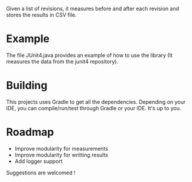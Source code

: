 Given a list of revisions, it measures before and after each revision and stores the results in CSV file.

# Example
The file JUnit4.java provides an example of how to use the library (It measures the data from the junit4 repository).

# Building
This projects uses Gradle to get all the dependencies. Depending on your IDE, you can compile/run/test through Gradle or your IDE. It's up to you.

# Roadmap
- Improve modularity for measurements
- Improve modularity for writting results
- Add logger support

Suggestions are welcomed !
